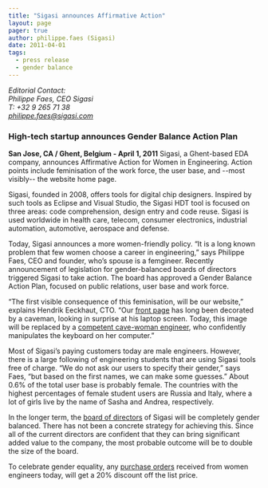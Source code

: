 ```yaml
---
title: "Sigasi announces Affirmative Action"
layout: page 
pager: true
author: philippe.faes (Sigasi)
date: 2011-04-01
tags: 
  - press release
  - gender balance
---
```

<div class="content">
<p><em>Editorial Contact:<br/>Philippe Faes, CEO Sigasi<br/>T: +32 9 265 71 38<br/><a href="mailto:philippe.faes@sigasi.com" class="elf-mailto elf-icon">philippe.faes@sigasi.com</a></em></p><h3>High-tech startup announces Gender Balance Action Plan</h3><p><strong>San Jose, CA / Ghent, Belgium - April 1, 2011</strong> Sigasi, a Ghent-based EDA company, announces Affirmative Action for Women in Engineering. Action points include feminisation of the work force, the user base, and --most visibly-- the website home page. </p><p>Sigasi, founded in 2008, offers tools for digital chip designers. Inspired by such tools as Eclipse and Visual Studio, the Sigasi HDT tool is focused on three areas: code comprehension, design entry and code reuse. Sigasi is used worldwide in health care, telecom, consumer electronics, industrial automation, automotive, aerospace and defense.</p><p>Today, Sigasi announces a more women-friendly policy. &#8220;It is a long known problem that few women choose a career in engineering,&#8221; says Philippe Faes, CEO and founder, who&#8217;s spouse is a femgineer. Recently announcement of legislation for gender-balanced boards of directors triggered Sigasi to take action. The board has approved a Gender Balance Action Plan, focused on public relations, user base and work force.</p><p>&#8220;The first visible consequence of this feminisation, will be our website,&#8221; explains Hendrik Eeckhaut, CTO. &#8220;Our <a href="http://www.sigasi.com/front_c">front page</a> has long been decorated by a caveman, looking in surprise at his laptop screen. Today, this image will be replaced by a <a href="http://www.sigasi.com/front_e">competent cave-woman engineer</a>, who confidently manipulates the keyboard on her computer.&#8221; </p><p>Most of Sigasi&#8217;s paying customers today are male engineers. However, there is a large following of engineering students that are using Sigasi tools free of charge. &#8220;We do not ask our users to specify their gender,&#8221; says Faes, &#8220;but based on the first names, we can make some guesses.&#8221; About 0.6% of the total user base is probably female. The countries with the highest percentages of female student users are Russia and Italy, where a lot of girls live by the name of Sasha and Andrea, respectively.</p><p>In the longer term, the <a href="/team">board of directors</a> of Sigasi will be completely gender balanced. There has not been a concrete strategy for achieving this. Since all of the current directors are confident that they can bring significant added value to the company, the most probable outcome will be to double the size of the board.</p><p>To celebrate gender equality, any <a href="/buy-now">purchase orders</a> received from women engineers today, will get a 20% discount off the list price.</p>  </div>

